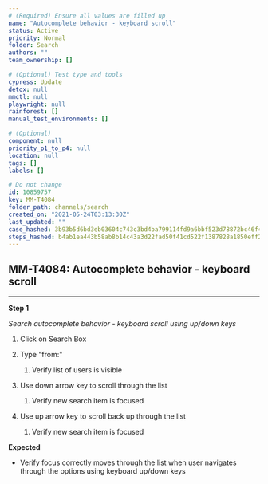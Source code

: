 ```yaml
---
# (Required) Ensure all values are filled up
name: "Autocomplete behavior - keyboard scroll"
status: Active
priority: Normal
folder: Search
authors: ""
team_ownership: []

# (Optional) Test type and tools
cypress: Update
detox: null
mmctl: null
playwright: null
rainforest: []
manual_test_environments: []

# (Optional)
component: null
priority_p1_to_p4: null
location: null
tags: []
labels: []

# Do not change
id: 10859757
key: MM-T4084
folder_path: channels/search
created_on: "2021-05-24T03:13:30Z"
last_updated: ""
case_hashed: 3b93b5d6bd3eb03604c743c3bd4ba799114fd9a6bbf523d78872bc46f4924ed76216e63a76734a31ee19467b629434be
steps_hashed: b4ab1ea443b58ab8b14c43a3d22fad50f41cd522f1387828a1850eff27edecb471f4c58712e5e4564f9e906fca14cfb0
---
```


## MM-T4084: Autocomplete behavior - keyboard scroll

---

**Step 1**

_Search autocomplete behavior - keyboard scroll using up/down keys_

1. Click on Search Box

2. Type "from:"

   1. Verify list of users is visible

3. Use down arrow key to scroll through the list

   1. Verify new search item is focused

4. Use up arrow key to scroll back up through the list

   1. Verify new search item is focused

**Expected**

- Verify focus correctly moves through the list when user navigates through the options using keyboard up/down keys
